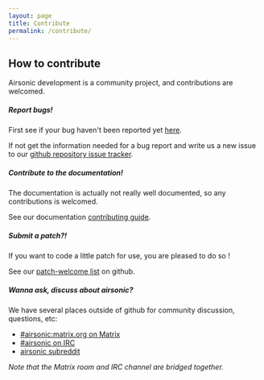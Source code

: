```yaml
---
layout: page
title: Contribute
permalink: /contribute/
---
```

## How to contribute

Airsonic development is a community project, and contributions are welcomed.

##### Report bugs!

First see if your bug haven't been reported yet [here](https://github.com/airsonic/airsonic/issues).

If not get the information needed for a bug report and write us a new issue to our [github repository issue tracker](https://github.com/airsonic/airsonic/issues/new).

##### Contribute to the documentation!

The documentation is actually not really well documented, so any contributions is welcomed.

See our documentation [contributing guide](https://github.com/airsonic/documentation/blob/master/.github/CONTRIBUTING.md).

##### Submit a patch?!

If you want to code a little patch for use, you are pleased to do so !

See our [patch-welcome list](https://github.com/airsonic/airsonic/issues?q=is%3Aissue+is%3Aopen+label%3Apatches-welcome) on github.

##### Wanna ask, discuss about airsonic?

We have several places outside of github for community discussion, questions, etc:

- [#airsonic:matrix.org on Matrix](https://matrix.to/#/#airsonic:matrix.org)
- [#airsonic on IRC](http://webchat.freenode.net?channels=%23airsonic)
- [airsonic subreddit](https://www.reddit.com/r/airsonic)

*Note that the Matrix room and IRC channel are bridged together.*

